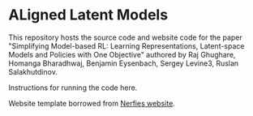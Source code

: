 # ALigned Latent Models


This repository hosts the source code and website code for the paper "Simplifying Model-based RL: Learning Representations, Latent-space Models and Policies with One Objective" authored by  Raj Ghughare, Homanga Bharadhwaj, Benjamin Eysenbach, Sergey Levine3, Ruslan Salakhutdinov. 

Instructions for running the code here. 

Website template borrowed from  [Nerfies website](https://nerfies.github.io).

